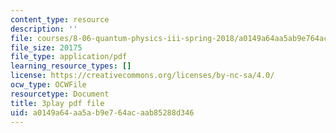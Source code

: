 ```yaml
---
content_type: resource
description: ''
file: courses/8-06-quantum-physics-iii-spring-2018/a0149a64aa5ab9e764acaab85288d346_Tcv3_Gk1Ysg.pdf
file_size: 20175
file_type: application/pdf
learning_resource_types: []
license: https://creativecommons.org/licenses/by-nc-sa/4.0/
ocw_type: OCWFile
resourcetype: Document
title: 3play pdf file
uid: a0149a64-aa5a-b9e7-64ac-aab85288d346
---
```

